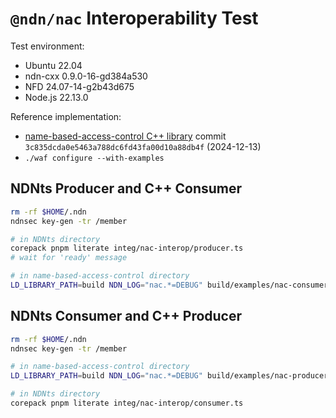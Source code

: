 # `@ndn/nac` Interoperability Test

Test environment:

* Ubuntu 22.04
* ndn-cxx 0.9.0-16-gd384a530
* NFD 24.07-14-g2b43d675
* Node.js 22.13.0

Reference implementation:

* [name-based-access-control C++ library](https://github.com/named-data/name-based-access-control) commit `3c835dcda0e5463a788dc6fd43fa00d10a88db4f` (2024-12-13)
* `./waf configure --with-examples`

## NDNts Producer and C++ Consumer

```bash
rm -rf $HOME/.ndn
ndnsec key-gen -tr /member

# in NDNts directory
corepack pnpm literate integ/nac-interop/producer.ts
# wait for 'ready' message

# in name-based-access-control directory
LD_LIBRARY_PATH=build NDN_LOG="nac.*=DEBUG" build/examples/nac-consumer
```

## NDNts Consumer and C++ Producer

```bash
rm -rf $HOME/.ndn
ndnsec key-gen -tr /member

# in name-based-access-control directory
LD_LIBRARY_PATH=build NDN_LOG="nac.*=DEBUG" build/examples/nac-producer

# in NDNts directory
corepack pnpm literate integ/nac-interop/consumer.ts
```
